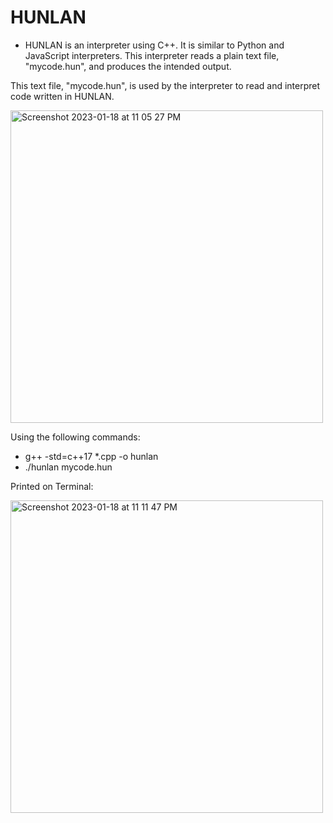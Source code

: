 # HUNLAN 

- HUNLAN is an interpreter using C++. It is similar to Python and JavaScript interpreters. This interpreter reads a plain text file, "mycode.hun", and produces the intended output.
  
This text file, "mycode.hun", is used by the interpreter to read and interpret code written in HUNLAN.

<img width="500" alt="Screenshot 2023-01-18 at 11 05 27 PM" src="https://user-images.githubusercontent.com/119764873/213352683-95905171-cb84-4dee-ae83-0e4b24f345c6.png">

Using the following commands:
-  g++  -std=c++17  *.cpp  -o hunlan
-  ./hunlan  mycode.hun

Printed on Terminal:

<img width="500" alt="Screenshot 2023-01-18 at 11 11 47 PM" src="https://user-images.githubusercontent.com/119764873/213353387-67aef8a7-12b1-4d5e-8f33-77c8e8664669.png">
